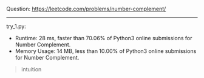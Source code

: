 Question: https://leetcode.com/problems/number-complement/

---

try_1.py:
* Runtime: 28 ms, faster than 70.06% of Python3 online submissions for Number Complement.
* Memory Usage: 14 MB, less than 10.00% of Python3 online submissions for Number Complement.

> intuition
